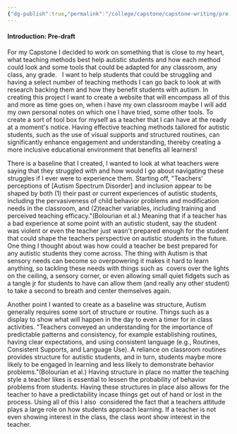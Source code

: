 ```yaml
---
{"dg-publish":true,"permalink":"/college/capstone/capstone-writing/pre-draft-introduction/","tags":["draft","outline"],"noteIcon":""}
---
```



#### Introduction: Pre-draft
For my Capstone I decided to work on something that is close to my heart, what teaching methods best help autistic students and how each method could look and some tools that could be adapted for any classroom, any class, any grade.   I want to help students that could be struggling and having a select number of teaching methods I can go back to look at with research backing them and how they benefit students with autism. In  creating this project I want to create a website that will encompass all of this and more as time goes on, when i have my own classroom maybe I will add my own personal notes on which one I have tried, some other tools. To create a sort of tool box for myself as a teacher that I can have at the ready at a moment's notice. Having effective teaching methods tailored for autistic students, such as the use of visual supports and structured routines, can significantly enhance engagement and understanding, thereby creating a more inclusive educational environment that benefits all learners!

  

There is a baseline that I created, I wanted to look at what teachers were saying that they struggled with and how would I go about navigating these struggles if I ever were to experience them. Starting off, "Teachers’ perceptions of [Autism Spectrum Disorder] and inclusion appear to be shaped by both (1) their past or current experiences of autistic students, including the pervasiveness of child behavior problems and modification needs in the classroom, and (2)teacher variables, including training and perceived teaching efficacy."(Bolourian et al.) Meaning that if a teacher has a bad experience at some point with an autistic student, say the student was violent or even the teacher just wasn't prepared enough for the student that could shape the teachers perspective on autistic students in the future. One thing I thought about was how could a teacher be best prepared for any autistic students they come across. The thing with Autism is that sensory needs can become so overpowering it makes it hard to learn anything, so tackling these needs with things such as  covers over the lights on the ceiling, a sensory corner, or even allowing small quiet fidgets such as a tangle jr for students to have can allow them (and really any other student) to take a second to breath and center themselves again.

  

Another point I wanted to create as a baseline was structure, Autism generally requires some sort of structure or routine. Things such as a display to show what will happen in the day to even a timer for in class activities. "Teachers conveyed an understanding for the importance of predictable patterns and consistency, for example establishing routines, having clear expectations, and using consistent language (e.g., Routines, Consistent Supports, and Language Use). A reliance on classroom routines provides structure for autistic students, and in turn, students maybe more likely to be engaged in learning and less likely to demonstrate behavior problems."(Bolourian et al.) Having structure in place no matter the teaching style a teacher likes is essential to lessen the probability of behavior problems from students. Having these structures in place also allows for the teacher to have a predictability incase things get out of hand or lost in the process. Using all of this I also  considered the fact that a teachers attitude plays a large role on how students approach learning. If a teacher is not even showing interest in the class, the class wont show interest in the teacher.